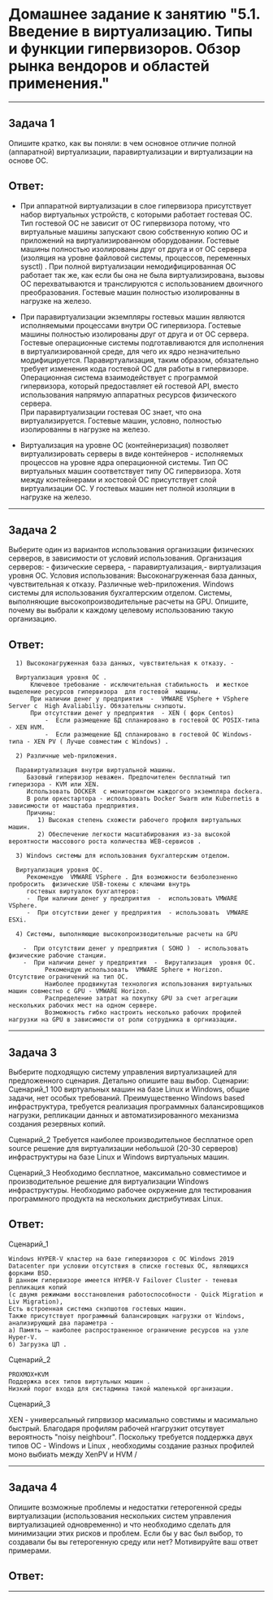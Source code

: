 # Домашнее задание к занятию "5.1. Введение в виртуализацию. Типы и функции гипервизоров. Обзор рынка вендоров и областей применения."

-------------------------------------------------------------------------------------------------------------------------

## Задача 1
Опишите кратко, как вы поняли: в чем основное отличие полной (аппаратной) виртуализации, паравиртуализации 
и виртуализации на основе ОС.

## Ответ:
- При аппаратной виртуализации в слое гипервизора присутствует набор виртуальных устройств, с которыми работает гостевая ОС. 
  Тип гостевой ОС не зависит от ОС гипервизора потому, что виртуальные машины запускают свою собственную копию ОС 
  и приложений на виртуализированном оборудовании. Гостевые машины полностью изолированы друг от друга и от ОС сервера
  (изоляция на уровне файловой системы, процессов, переменных sysctl) .
  При полной виртуализации немодифицированная ОС работает так же, как если бы она не была виртуализирована, 
  вызовы ОС перехватываются и транслируются с использованием двоичного преобразования.
  Гостевые машин полностью изолированны в нагрузке на железо.

- При паравиртуализации экземпляры гостевых машин являются исполняемыми процессами внутри ОС гипервизора.
  Гостевые машины полностью изолированы друг от друга и от ОС сервера.
  Гостевые операционные системы подготавливаются для исполнения в виртуализированной среде, 
  для чего их ядро незначительно модифицируется. 
  Паравиртуализация, таким образом, обязательно требует изменения кода гостевой ОС для работы в гипервизоре.
  Операционная система взаимодействует с программой гипервизора, который предоставляет ей гостевой API, 
  вместо использования напрямую аппаратных ресурсов физического сервера.  
  При паравиртуализации гостевая ОС знает, что она виртуализируется.
  Гостевые машин, условно, полностью изолированны в нагрузке на железо.
 
- Виртуализация на уровне ОС (контейнеризация) позволяет виртуализировать серверы в виде контейнеров - исполняемых процессов 
  на уровне ядра операционной системы. Тип ОС виртуальных машин соответствует типу ОС гипервизора. 
  Хотя между контейнерами и хостовой ОС присутствует слой виртуализации ОС.
   У гостевых машин нет полной изоляции в нагрузке на железо.


-------------------------------------------------------------------------------------------------------------------------

## Задача 2
 Выберите один из вариантов использования организации физических серверов, в зависимости от условий использования.
 Организация серверов: - физические сервера, - паравиртуализация,- виртуализация уровня ОС.
 Условия использования:
 Высоконагруженная база данных, чувствительная к отказу.
 Различные web-приложения.
 Windows системы для использования бухгалтерским отделом.
 Системы, выполняющие высокопроизводительные расчеты на GPU.
 Опишите, почему вы выбрали к каждому целевому использованию такую организацию.

## Ответ:

      1) Высоконагруженная база данных, чувствительная к отказу. -

      Виртуализация уровня ОС . 
          Ключевое требование - исключительная стабильность  и жесткое выделение ресурсов гипервизора  для гостевой  машины.
          При наличии денег у предприятия  -  VMWARE VSphere + VSphere Server с  High Avaliabiliy. Обязательны снэпшоты.
          При отсутствии денег у предприятия  - XEN ( форк Centos) 
              -  Если размещение БД спланировано в гостевой ОС POSIX-типа   - XEN HVM.
              -  Если размещение БД спланировано в гостевой ОС Windows-типа - XEN PV ( Лучше совместим с Windows) .      

      2) Различные web-приложения.

      Паравиртуализация внутри виртуальной машины. 
         Базовый гипервизор неважен. Предпочителен бесплатный тип гиперизора - KVM или XEN.
         Использовать DOCKER  с мониторингом каждогого экземпляра dockera.
         В роли оркестартора - использовать Docker Swarm или Kubernetis в зависимости от машстаба предприятия.
         Причины:
            1) Высокая степень схожести рабочего профиля виртуальных  машин.
            2) Обеспечение легкости масштабирования из-за высокой вероятности массового роста количества WEB-сервисов . 

      3) Windows системы для использования бухгалтерским отделом.

      Виртуализация уровня ОС. 
         Рекомендую  VMWARE VSphere . Для возможности безболезненно пробросить  физические USB-токены с ключами внутрь 
         гостевых виртуалок бухгалтеров:
         -  При наличии денег у предприятия  -  использовать VMWARE VSphere. 
         -  При отсутствии денег у предприятия  - использовать  VMWARE ESXi.  

      4) Системы, выполняющие высокопроизводительные расчеты на GPU 
       
        -  При отсутствии денег у предприятия ( SOHO )  - использовать  физические рабочие станции.
        -  При наличии денег у предприятия  -  Вирутализация  уровня ОС.   
              Рекомендую использовать  VMWARE Sphere + Horizon.  Отсутствие ограничений на тип ОС. 
              Наиболее продвинутая технология использования виртуальных машин совместно с GPU - VMWARE Horizon.
              Распределение затрат на покупку GPU за счет агрегации  нескольких рабочих мест на одном сервере.
              Возможность гибко настроить несколько рабочих профилей нагрузки на GPU в зависимости от роли сотрудника в оргниазации. 
  
----------------------------------------------------------------------------------------------------------

## Задача 3
Выберите подходящую систему управления виртуализацией для предложенного сценария. Детально опишите ваш выбор.
Сценарии:
Сценарий_1 100 виртуальных машин на базе Linux и Windows, общие задачи, нет особых требований. 
Преимущественно Windows based инфраструктура, требуется реализация программных балансировщиков нагрузки, 
репликации данных и автоматизированного механизма создания резервных копий.

Сценарий_2 Требуется наиболее производительное бесплатное open source решение для виртуализации небольшой (20-30 серверов) 
инфраструктуры на базе Linux и Windows виртуальных машин.

Сценарий_3 Необходимо бесплатное, максимально совместимое и производительное решение для виртуализации Windows инфраструктуры.
Необходимо рабочее окружение для тестирования программного продукта на нескольких дистрибутивах Linux.


## Ответ:

Сценарий_1

    Windows HYPER-V кластер на базе гипервизоров с ОС Windows 2019 Datacenter при условии отсутствия в списке гостевых ОС, являющихся форками BSD.
    В данном гипервизоре имеется HYPER-V Failover Cluster - теневая репликация копий 
    (с двумя режимами восстановления работоспособности - Quick Migration и Liv Migration),
    Есть встроенная система снэпшотов гостевых машин.   
    Также присутствует программный балансировщик нагрузки от Windows,
    анализирующий два параметра - 
    а) Память — наиболее распространенное ограничение ресурсов на узле Hyper-V.
    б) Загрузка ЦП .

Сценарий_2 

    PROXMOX+KVM
    Поддержка всех типов виртульных машин .
    Низкий порог входа для систадмина такой маленькой организации. 

Сценарий_3 

XEN - универсальный гипрвизор  масимально совстимы и масимально быстрый. 
      Благодаря профилям рабочей нгагрузкит отсутвует вероятность "noisy neighbour".
      Поскольку требуется поддержка двух типов ОС - Windows и Linux ,
      необходимы создание  разных профилей  моно выбиать между XenPV и HVM /




-------------------------------------------------------------------------------------------------------------
## Задача 4
Опишите возможные проблемы и недостатки гетерогенной среды виртуализации (использования нескольких систем управления 
виртуализацией одновременно) и что необходимо сделать для минимизации этих рисков и проблем. 
Если бы у вас был выбор, то создавали бы вы гетерогенную среду или нет? Мотивируйте ваш ответ примерами.


## Ответ:


-------------------------------------------------------------------------------------------------------------

